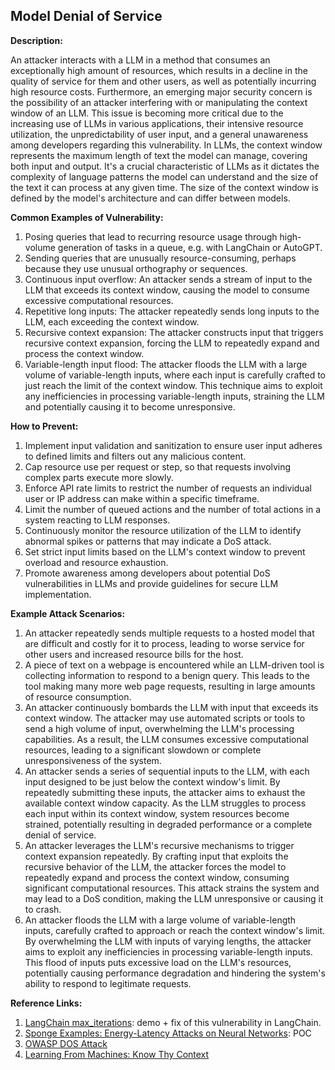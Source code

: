 ## Model Denial of Service

**Description:**

An attacker interacts with a LLM in a method that consumes an exceptionally high amount of resources, which results in a decline in the quality of service for them and other users, as well as potentially incurring high resource costs. Furthermore, an emerging major security concern is the possibility of an attacker interfering with or manipulating the context window of an LLM. This issue is becoming more critical due to the increasing use of LLMs in various applications, their intensive resource utilization, the unpredictability of user input, and a general unawareness among developers regarding this vulnerability. In LLMs, the context window represents the maximum length of text the model can manage, covering both input and output. It's a crucial characteristic of LLMs as it dictates the complexity of language patterns the model can understand and the size of the text it can process at any given time. The size of the context window is defined by the model's architecture and can differ between models.

**Common Examples of Vulnerability:**

1. Posing queries that lead to recurring resource usage through high-volume generation of tasks in a queue, e.g. with LangChain or AutoGPT.
2. Sending queries that are unusually resource-consuming, perhaps because they use unusual orthography or sequences.
3. Continuous input overflow: An attacker sends a stream of input to the LLM that exceeds its context window, causing the model to consume excessive computational resources.
4. Repetitive long inputs: The attacker repeatedly sends long inputs to the LLM, each exceeding the context window.
5. Recursive context expansion: The attacker constructs input that triggers recursive context expansion, forcing the LLM to repeatedly expand and process the context window.
6. Variable-length input flood: The attacker floods the LLM with a large volume of variable-length inputs, where each input is carefully crafted to just reach the limit of the context window. This technique aims to exploit any inefficiencies in processing variable-length inputs, straining the LLM and potentially causing it to become unresponsive.

**How to Prevent:**

1. Implement input validation and sanitization to ensure user input adheres to defined limits and filters out any malicious content.
2. Cap resource use per request or step, so that requests involving complex parts execute more slowly.
3. Enforce API rate limits to restrict the number of requests an individual user or IP address can make within a specific timeframe.
4. Limit the number of queued actions and the number of total actions in a system reacting to LLM responses.
5. Continuously monitor the resource utilization of the LLM to identify abnormal spikes or patterns that may indicate a DoS attack.
6. Set strict input limits based on the LLM's context window to prevent overload and resource exhaustion.
7. Promote awareness among developers about potential DoS vulnerabilities in LLMs and provide guidelines for secure LLM implementation.


**Example Attack Scenarios:**

1. An attacker repeatedly sends multiple requests to a hosted model that are difficult and costly for it to process, leading to worse service for other users and increased resource bills for the host.
2. A piece of text on a webpage is encountered while an LLM-driven tool is collecting information to respond to a benign query. This leads to the tool making many more web page requests, resulting in large amounts of resource consumption.
3. An attacker continuously bombards the LLM with input that exceeds its context window. The attacker may use automated scripts or tools to send a high volume of input, overwhelming the LLM's processing capabilities. As a result, the LLM consumes excessive computational resources, leading to a significant slowdown or complete unresponsiveness of the system.
4. An attacker sends a series of sequential inputs to the LLM, with each input designed to be just below the context window's limit. By repeatedly submitting these inputs, the attacker aims to exhaust the available context window capacity. As the LLM struggles to process each input within its context window, system resources become strained, potentially resulting in degraded performance or a complete denial of service.
5. An attacker leverages the LLM's recursive mechanisms to trigger context expansion repeatedly. By crafting input that exploits the recursive behavior of the LLM, the attacker forces the model to repeatedly expand and process the context window, consuming significant computational resources. This attack strains the system and may lead to a DoS condition, making the LLM unresponsive or causing it to crash.
6. An attacker floods the LLM with a large volume of variable-length inputs, carefully crafted to approach or reach the context window's limit. By overwhelming the LLM with inputs of varying lengths, the attacker aims to exploit any inefficiencies in processing variable-length inputs. This flood of inputs puts excessive load on the LLM's resources, potentially causing performance degradation and hindering the system's ability to respond to legitimate requests.



**Reference Links:**

1. [LangChain max_iterations](https://twitter.com/hwchase17/status/1608467493877579777): demo + fix of this vulnerability in LangChain.
2. [Sponge Examples: Energy-Latency Attacks on Neural Networks](https://arxiv.org/abs/2006.03463): POC
3. [OWASP DOS Attack](https://owasp.org/www-community/attacks/Denial_of_Service)
4. [Learning From Machines: Know Thy Context](https://lukebechtel.com/blog/lfm-know-thy-context)



